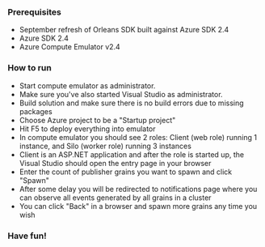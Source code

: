 ### Prerequisites

* September refresh of Orleans SDK built against Azure SDK 2.4
* Azure SDK 2.4
* Azure Compute Emulator v2.4 

### How to run

* Start compute emulator as administrator.
* Make sure you've also started Visual Studio as administrator.
* Build solution and make sure there is no build errors due to missing packages
* Choose Azure project to be a "Startup project"
* Hit F5 to deploy everything into emulator
* In compute emulator you should see 2 roles: Client (web role) running 1 instance, and Silo (worker role) running 3 instances
* Client is an ASP.NET application and after the role is started up, the Visual Studio should open the entry page in your browser
* Enter the count of publisher grains you want to spawn and click "Spawn"
* After some delay you will be redirected to notifications page where you can observe all events generated by all grains in a cluster
* You can click "Back" in a browser and spawn more grains any time you wish

### Have fun!